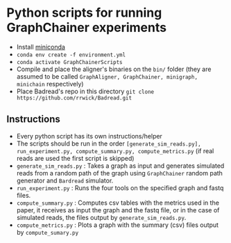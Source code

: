 # Python scripts for running GraphChainer experiments

- Install [miniconda](https://conda.io/projects/conda/en/latest/user-guide/install/index.html)
- `conda env create -f environment.yml`
- `conda activate GraphChainerScripts`
- Compile and place the aligner's binaries on the `bin/` folder (they are assumed to be called `GraphAligner, GraphChainer, minigraph, minichain` respectively)
- Place Badread's repo in this directory `git clone https://github.com/rrwick/Badread.git`

## Instructions

- Every python script has its own instructions/helper
- The scripts should be run in the order `[generate_sim_reads.py], run_experiment.py, compute_summary.py, compute_metrics.py` (if real reads are used the first script is skipped)
- `generate_sim_reads.py` : Takes a graph as input and generates simulated reads from a random path of the graph using `GraphChainer` random path generator and `Bardread` simulator.
- `run_experiment.py` : Runs the four tools on the specified graph and fastq files.
- `compute_summary.py` : Computes csv tables with the metrics used in the paper, it receives as input the graph and the fastq file, or in the case of simulated reads, the files output by `generate_sim_reads.py`.
- `compute_metrics.py` : Plots a graph with the summary (csv) files output by `compute_sumary.py` 
